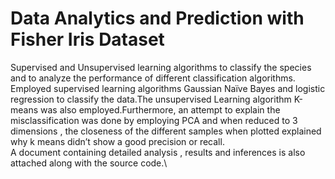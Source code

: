 # Data Analytics and Prediction with Fisher Iris Dataset
Supervised and Unsupervised learning algorithms to classify the species and to analyze the performance of different classification algorithms.\
Employed supervised learning algorithms Gaussian Naïve Bayes
and logistic regression to classify the data.The unsupervised
Learning algorithm K-means was also employed.Furthermore,
an attempt to explain the misclassification was done by employing
PCA and when reduced to 3 dimensions , the closeness of the
different samples when plotted explained why k means didn’t show
a good precision or recall.\
A document containing detailed analysis , results and inferences is also attached along with the source code.\
